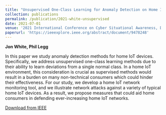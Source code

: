 ```yaml
---
title: "Unsupervised One-Class Learning for Anomaly Detection on Home IoT Network Devices"
collection: publications
permalink: /publication/2021-white-unsupervised
date: 2021-07-01
venue: '2021 International Conference on Cyber Situational Awareness, Data Analytics and Assessment (CyberSA)'
paperurl: 'https://ieeexplore.ieee.org/abstract/document/9478248'
---
```


**Jon White, Phil Legg**

In this paper we study anomaly detection methods for home IoT devices. Specifically, we address unsupervised one-class learning methods due to their ability to learn deviations from a single normal class. In a home IoT environment, this consideration is crucial as supervised methods would result in a burden on many non-technical consumers which could hinder their effectiveness. For our study, we develop a home IoT network monitoring tool, and we illustrate network attacks against a variety of typical home IoT devices. As a result, we propose measures that could aid home consumers in defending ever-increasing home IoT networks.

[Download from IEEE](https://ieeexplore.ieee.org/abstract/document/9478248)
